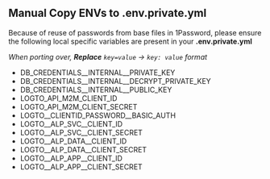 ## Manual Copy ENVs to .env.private.yml

Because of reuse of passwords from base files in 1Password, please ensure the following local specific variables are present in your **.env.private.yml**

<i>When porting over, <b>Replace</b> `key=value` -> `key: value` format </i>

- DB_CREDENTIALS__INTERNAL__PRIVATE_KEY
- DB_CREDENTIALS__INTERNAL__DECRYPT_PRIVATE_KEY
- DB_CREDENTIALS__INTERNAL__PUBLIC_KEY
- LOGTO_API_M2M_CLIENT_ID
- LOGTO_API_M2M_CLIENT_SECRET
- LOGTO__CLIENTID_PASSWORD__BASIC_AUTH
- LOGTO__ALP_SVC__CLIENT_ID
- LOGTO__ALP_SVC__CLIENT_SECRET
- LOGTO__ALP_DATA__CLIENT_ID
- LOGTO__ALP_DATA__CLIENT_SECRET
- LOGTO__ALP_APP__CLIENT_ID
- LOGTO__ALP_APP__CLIENT_SECRET
